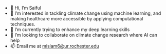 - 👋 Hi, I’m Saiful
- 👀 I’m interested in tackling climate change using machine learning, and making healthcare more accessible by applying computational techniques.
- 🌱 I’m currently trying to enhance my deep learning skills
- 💞️ I’m looking to collaborate on climate change research where AI can help
- 📫 Email me at mislam6@ur.rochester.edu

<!---
saiful1105020/saiful1105020 is a ✨ special ✨ repository because its `README.md` (this file) appears on your GitHub profile.
You can click the Preview link to take a look at your changes.
--->
